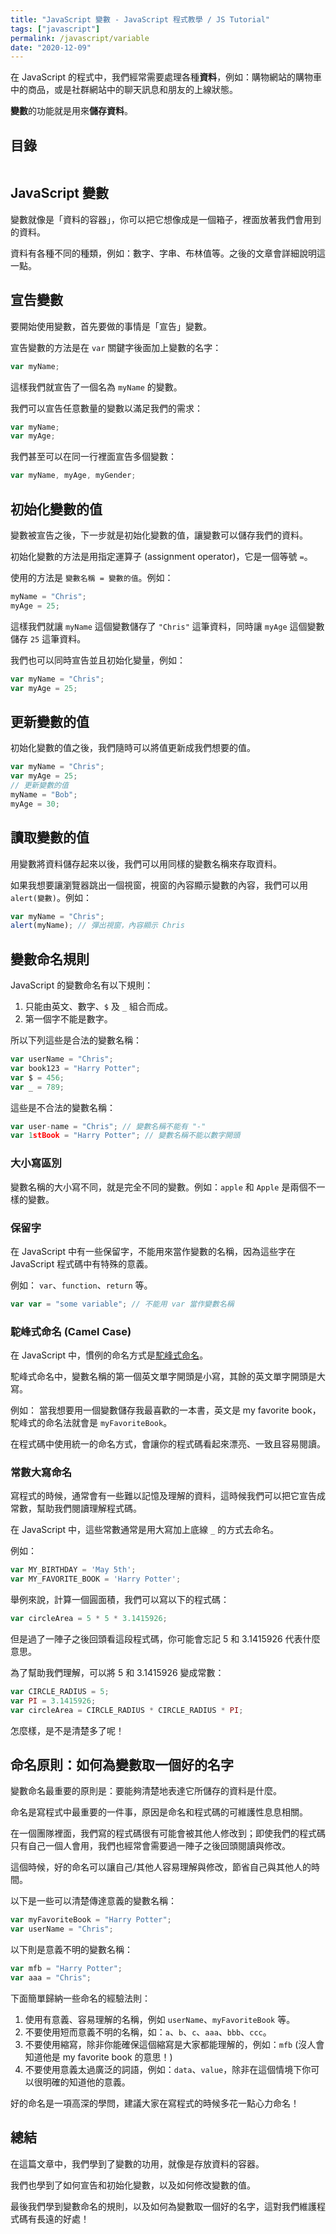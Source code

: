 ```yaml
---
title: "JavaScript 變數 - JavaScript 程式教學 / JS Tutorial"
tags: ["javascript"]
permalink: /javascript/variable
date: "2020-12-09"
---
```


在 JavaScript 的程式中，我們經常需要處理各種**資料**，例如：購物網站的購物車中的商品，或是社群網站中的聊天訊息和朋友的上線狀態。

**變數**的功能就是用來**儲存資料**。

## 目錄

```toc
```

## JavaScript 變數

變數就像是「資料的容器」，你可以把它想像成是一個箱子，裡面放著我們會用到的資料。

資料有各種不同的種類，例如：數字、字串、布林值等。之後的文章會詳細說明這一點。

## 宣告變數

要開始使用變數，首先要做的事情是「宣告」變數。

宣告變數的方法是在 `var` 關鍵字後面加上變數的名字：

```javascript
var myName;
```

這樣我們就宣告了一個名為 `myName` 的變數。

我們可以宣告任意數量的變數以滿足我們的需求：

```javascript
var myName;
var myAge;
```

我們甚至可以在同一行裡面宣告多個變數：

```javascript
var myName, myAge, myGender;
```

## 初始化變數的值

變數被宣告之後，下一步就是初始化變數的值，讓變數可以儲存我們的資料。

初始化變數的方法是用指定運算子 (assignment operator)，它是一個等號 `=`。

使用的方法是 `變數名稱 = 變數的值`。例如：

```javascript
myName = "Chris";
myAge = 25;
```

這樣我們就讓 `myName` 這個變數儲存了 `"Chris"` 這筆資料，同時讓 `myAge` 這個變數儲存 `25` 這筆資料。

我們也可以同時宣告並且初始化變量，例如：

```javascript
var myName = "Chris";
var myAge = 25;
```

## 更新變數的值

初始化變數的值之後，我們隨時可以將值更新成我們想要的值。

```javascript
var myName = "Chris";
var myAge = 25;
// 更新變數的值
myName = "Bob";
myAge = 30;
```

## 讀取變數的值

用變數將資料儲存起來以後，我們可以用同樣的變數名稱來存取資料。

如果我想要讓瀏覽器跳出一個視窗，視窗的內容顯示變數的內容，我們可以用 `alert(變數)`。例如：

```javascript
var myName = "Chris";
alert(myName); // 彈出視窗，內容顯示 Chris
```

## 變數命名規則

JavaScript 的變數命名有以下規則：

1. 只能由英文、數字、`$` 及 `_` 組合而成。
2. 第一個字不能是數字。

所以下列這些是合法的變數名稱：

```javascript
var userName = "Chris";
var book123 = "Harry Potter";
var $ = 456;
var _ = 789;
```

這些是不合法的變數名稱：

```javascript
var user-name = "Chris"; // 變數名稱不能有 "-"
var 1stBook = "Harry Potter"; // 變數名稱不能以數字開頭
```

### 大小寫區別

變數名稱的大小寫不同，就是完全不同的變數。例如：`apple` 和 `Apple` 是兩個不一樣的變數。

### 保留字

在 JavaScript 中有一些保留字，不能用來當作變數的名稱，因為這些字在 JavaScript 程式碼中有特殊的意義。

例如： `var`、`function`、`return` 等。

```javascript
var var = "some variable"; // 不能用 var 當作變數名稱
```

### 駝峰式命名 (Camel Case)

在 JavaScript 中，慣例的命名方式是[駝峰式命名](https://zh.wikipedia.org/wiki/%E9%A7%9D%E5%B3%B0%E5%BC%8F%E5%A4%A7%E5%B0%8F%E5%AF%AB)。

駝峰式命名中，變數名稱的第一個英文單字開頭是小寫，其餘的英文單字開頭是大寫。

例如： 當我想要用一個變數儲存我最喜歡的一本書，英文是 my favorite book，駝峰式的命名法就會是 `myFavoriteBook`。

在程式碼中使用統一的命名方式，會讓你的程式碼看起來漂亮、一致且容易閱讀。

### 常數大寫命名

寫程式的時候，通常會有一些難以記憶及理解的資料，這時候我們可以把它宣告成常數，幫助我們閱讀理解程式碼。

在 JavaScript 中，這些常數通常是用大寫加上底線 `_` 的方式去命名。

例如：

```javascript
var MY_BIRTHDAY = 'May 5th';
var MY_FAVORITE_BOOK = 'Harry Potter';
```

舉例來說，計算一個圓面積，我們可以寫以下的程式碼：

```javascript
var circleArea = 5 * 5 * 3.1415926;
```

但是過了一陣子之後回頭看這段程式碼，你可能會忘記 5 和 3.1415926 代表什麼意思。

為了幫助我們理解，可以將 5 和 3.1415926 變成常數：

```javascript
var CIRCLE_RADIUS = 5;
var PI = 3.1415926;
var circleArea = CIRCLE_RADIUS * CIRCLE_RADIUS * PI;
```

怎麼樣，是不是清楚多了呢！

## 命名原則：如何為變數取一個好的名字

變數命名最重要的原則是：要能夠清楚地表達它所儲存的資料是什麼。

命名是寫程式中最重要的一件事，原因是命名和程式碼的可維護性息息相關。

在一個團隊裡面，我們寫的程式碼很有可能會被其他人修改到；即使我們的程式碼只有自己一個人會用，我們也經常會需要過一陣子之後回頭閱讀與修改。

這個時候，好的命名可以讓自己/其他人容易理解與修改，節省自己與其他人的時間。

以下是一些可以清楚傳達意義的變數名稱：

```javascript
var myFavoriteBook = "Harry Potter";
var userName = "Chris";
```

以下則是意義不明的變數名稱：

```javascript
var mfb = "Harry Potter";
var aaa = "Chris";
```

下面簡單歸納一些命名的經驗法則：

1. 使用有意義、容易理解的名稱，例如 `userName`、`myFavoriteBook` 等。
2. 不要使用短而意義不明的名稱，如：`a`、`b`、`c`、`aaa`、`bbb`、`ccc`。
3. 不要使用縮寫，除非你能確保這個縮寫是大家都能理解的，例如：`mfb` (沒人會知道他是 my favorite book 的意思！)
4. 不要使用意義太過廣泛的詞語，例如：`data`、`value`，除非在這個情境下你可以很明確的知道他的意義。

好的命名是一項高深的學問，建議大家在寫程式的時候多花一點心力命名！

## 總結

在這篇文章中，我們學到了變數的功用，就像是存放資料的容器。

我們也學到了如何宣告和初始化變數，以及如何修改變數的值。

最後我們學到變數命名的規則，以及如何為變數取一個好的名字，這對我們維護程式碼有長遠的好處！
